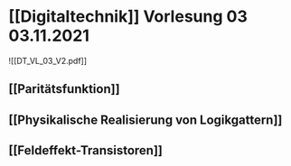 # [[Digitaltechnik]] Vorlesung 03 03.11.2021
![[DT_VL_03_V2.pdf]]
## [[Paritätsfunktion]]
## [[Physikalische Realisierung von Logikgattern]]
## [[Feldeffekt-Transistoren]]